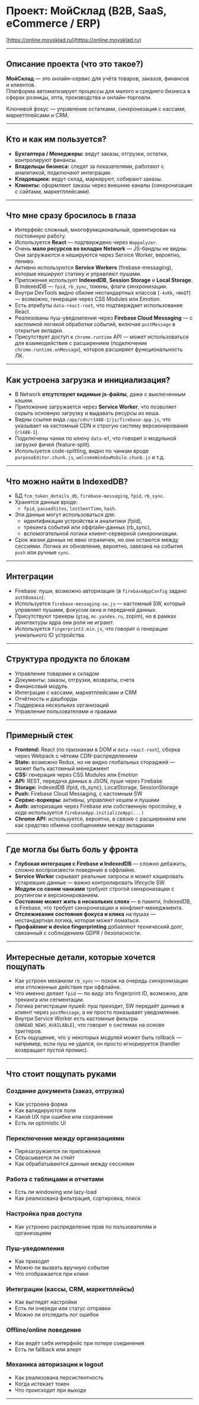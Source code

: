 # Проект: МойСклад (B2B, SaaS, eCommerce / ERP)

[https://online.moysklad.ru](https://online.moysklad.ru)

---

## Описание проекта (что это такое?)

**МойСклад** — это онлайн-сервис для учёта товаров, заказов, финансов и клиентов.  
Платформа автоматизирует процессы для малого и среднего бизнеса в сферах розницы, опта, производства и онлайн-торговли.

Ключевой фокус — управление остатками, синхронизация с кассами, маркетплейсами и CRM.

---

## Кто и как им пользуется?

-   **Бухгалтера / Менеджеры:** ведут заказы, отгрузки, остатки, контролируют финансы.
-   **Владельцы бизнеса:** следят за показателями, работают с аналитикой, подключают интеграции.
-   **Кладовщики:** ведут склад, маркируют, собирают заказы.
-   **Клиенты:** оформляют заказы через внешние каналы (синхронизация с сайтами, маркетплейсами).

---

## Что мне сразу бросилось в глаза

-   Интерфейс сложный, многофункциональный, ориентирован на постоянную работу.
-   Используется **React** — подтверждено через `Wappalyzer`.
-   Очень **мало ресурсов во вкладке Network** — JS-бандлы не видны. Они загружаются и кешируются через Service Worker, вероятно, лениво.
-   Активно используются **Service Workers** (firebase-messaging), которые кешируют статику и управляют пушами.
-   Приложение использует **IndexedDB**, **Session Storage** и **Local Storage**. В IndexedDB — `fpid`, `rb_sync`, токены, флаги синхронизации.
-   Внутри DevTools видно обилие нестандартных классов (`-4vKk`, `+WeQT`) — возможно, генерация через CSS Modules или Emotion.
-   Есть атрибуты `data-react-root`, что подтверждает использование React.
-   Реализованы пуш-уведомления через **Firebase Cloud Messaging** — с кастомной логикой обработки событий, включая `postMessage` в открытые вкладки.
-   Присутствует доступ к `chrome.runtime` API — может использоваться для взаимодействия с расширением (подключение `chrome.runtime.onMessage`), которое расширяет функциональность ЛК.

---

## Как устроена загрузка и инициализация?

-   В Network **отсутствуют видимые js-файлы**, даже с выключенным кэшем.
-   Приложение загружается через **Service Worker**, что позволяет скрыть основную загрузку и выдавать ресурсы из кеша.
-   Видны ссылки вида `/app/cdn/r1488-1/js/firebase-app.js`, что указывает на кастомный CDN и строгую систему версионирования (`r1488-1`).
-   Подключены чанки по ключу `data-mf`, что говорит о модульной загрузке фичей (feature-split).
-   Используется code-splitting, видно по чанкам вроде `purposeEditor.chunk.js`, `welcomeWindowMobile.chunk.js` и т.д.

---

## Что можно найти в IndexedDB?

-   БД `fcm_token_details_db`, `firebase-messaging`, `fpid`, `rb_sync`.
-   Хранятся данные вроде:
    -   `fpid`, `pausedSites`, `lastSentTime`, `hash`.
-   Эти данные могут использоваться для:
    -   идентификации устройства и аналитики (fpid),
    -   трекинга событий или оффлайн-данных (rb_sync),
    -   вспомогательной логики клиент-серверной синхронизации.
-   Срок жизни данных не явно ограничен, но они остаются между сессиями. Логика их обновления, вероятно, завязана на события `push` или ручные `sync`.

---

## Интеграции

-   Firebase: пуши, возможно авторизация (в `firebaseAppConfig` задано `authDomain`).
-   Используется `firebase-messaging-sw.js` — кастомный SW, который управляет пушами, фокусом окна и передачей данных.
-   Присутствуют трекеры (`gtag`, `mc.yandex.ru`, zopim), но в рамках архитектуры ядра они роли не играют.
-   Используется `fingerprint2.min.js`, что говорит о генерации уникального ID устройства.

---

## Структура продукта по блокам

-   Управление товарами и складом
-   Документы: заказы, отгрузки, возвраты, счета
-   Финансовый модуль
-   Интеграции с кассами, маркетплейсами и CRM
-   Отчётность и дашборды
-   Поддержка нескольких организаций
-   Управление пользователями и правами

---

## Примерный стек

-   **Frontend:** React (по признакам в DOM и `data-react-root`), сборка через Webpack с чётким CDN-распределением
-   **State:** возможно Redux, но не видно глобальных стораджей — может быть кастомный менеджмент
-   **CSS:** генерация через CSS Modules или Emotion
-   **API:** REST, передача данных в JSON, пуши через Firebase
-   **Storage:** IndexedDB (fpid, rb_sync), LocalStorage, SessionStorage
-   **Push:** Firebase Cloud Messaging, с кастомным SW
-   **Сервис-воркеры:** активны, управляют кешем и пушами
-   **Auth:** авторизация через Firebase или собственную прослойку, в коде используется `firebaseApp.initializeApp(...)`
-   **Chrome API:** используется, вероятно, в связке с расширением или как средство обмена сообщениями между вкладками

---

## Где могла бы быть боль у фронта

-   **Глубокая интеграция с Firebase и IndexedDB** — сложно дебажить, сложно воспроизвести поведение в оффлайне.
-   **Service Worker** скрывает реальные запросы и может кэшировать устаревшие данные — важно контролировать lifecycle SW.
-   **Модули со своим чанками** требуют строгой синхронизации с роутингом и версионированием.
-   **Состояние может жить в нескольких слоях** — в памяти, IndexedDB, в Firebase, что требует синхронизации и конфликт-менеджмента.
-   **Отслеживание состояния фокуса и клика** на пушах — нестандартная логика, которая может ломаться.
-   **Профайлинг и device fingerprinting** добавляют технический долг, связанный с соблюдением GDPR / безопасности.

---

## Интересные детали, которые хочется пощупать

-   Как устроен механизм `rb_sync` — похож на очередь синхронизации или отложенные действия при оффлайне.
-   Что именно делает `fpid` — по виду это fingerprint ID, возможно, для трекинга или сегментации.
-   Логика регистрации пушей: пуш приходит, SW передаёт данные в клиент через `postMessage`, а не просто показывает уведомление.
-   Внутри Service Worker есть кастомные фильтры (`UNREAD_NEWS_AVAILABLE`), что говорит о системах на основе триггеров.
-   Есть ощущение, что у некоторых модулей может быть rollback — например, если пуш не удался, он просто игнорируется (handler возвращает пустой промис).

---

## Что стоит пощупать руками

### Создание документа (заказ, отгрузка)

-   Как устроена форма
-   Как валидируются поля
-   Какой UX при ошибке или сохранении
-   Есть ли optimistic UI

### Переключение между организациями

-   Перезагружается ли приложение
-   Сбрасывается ли стейт
-   Как обрабатываются данные между сессиями

### Работа с таблицами и отчетами

-   Есть ли windowing или lazy-load
-   Как реализована фильтрация, сортировка, поиск

### Настройка прав доступа

-   Как устроено распределение прав по пользователям и организациям

### Пуш-уведомления

-   Как приходят
-   Можно ли вызвать вручную событие
-   Что отображается при клике

### Интеграции (кассы, CRM, маркетплейсы)

-   Как выглядят настройки
-   Есть ли очереди или статус отправки
-   Можно ли отследить лог ошибок

### Offline/online поведение

-   Как ведёт себя интерфейс при потере соединения
-   Есть ли fallback или алерт

### Механика авторизации и logout

-   Как реализована персистентность
-   Когда истекает токен
-   Что происходит при выходе

---
